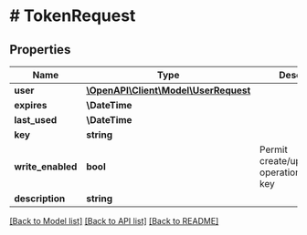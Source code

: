 # # TokenRequest

## Properties

Name | Type | Description | Notes
------------ | ------------- | ------------- | -------------
**user** | [**\OpenAPI\Client\Model\UserRequest**](UserRequest.md) |  |
**expires** | **\DateTime** |  | [optional]
**last_used** | **\DateTime** |  | [optional]
**key** | **string** |  | [optional]
**write_enabled** | **bool** | Permit create/update/delete operations using this key | [optional]
**description** | **string** |  | [optional]

[[Back to Model list]](../../README.md#models) [[Back to API list]](../../README.md#endpoints) [[Back to README]](../../README.md)
